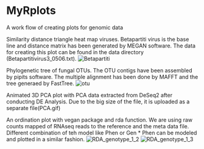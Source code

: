# MyRplots
A work flow of creating plots for genomic data

Similarity distance triangle heat map viruses. Betapartiti virus is the base line and distance matrix has been generated by MEGAN software. The data for creating this plot can be found in the data directory (Betapartitivirus3_0506.txt).
![Betapartiti](https://user-images.githubusercontent.com/5850834/110478112-aa232800-80ec-11eb-938b-9004dcee0879.jpg)

Phylogenetic tree of fungal OTUs. The OTU contigs have been assembled by pipits software. The multiple alignment has been done by MAFFT and the tree generaed by FastTree. 
![otu](https://user-images.githubusercontent.com/5850834/110479327-f15de880-80ed-11eb-9c3f-04ee99c90f19.jpg)

Animated 3D PCA plot with PCA data extracted from DeSeq2 after conducting DE Analysis. Due to the big size of the file, it is uploaded as a separate file(PCA.gif)

An ordination plot with vegan package and rda function. We are using raw counts mapped of RNAseq reads to the reference and the meta data file. Different combination of teh model like Phen or Gen * Phen can be modeled and plotted in a similar fashion. 
![RDA_genotype_1_2](https://user-images.githubusercontent.com/5850834/110600540-b6f75880-818c-11eb-8f07-77de21a2b685.jpg)
![RDA_genotype_1_3](https://user-images.githubusercontent.com/5850834/110600549-b959b280-818c-11eb-99a7-7cc994f9264c.jpg)


